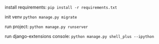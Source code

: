 install requirements: 
`pip install -r requirements.txt`

init venv
`python manage.py migrate`


run project:
`python manage.py runserver`

run django-extensions console: 
`python manage.py shell_plus --ipython`